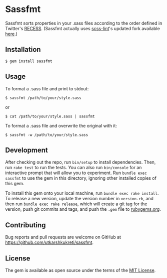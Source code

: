 # Sassfmt

Sassfmt sorts properties in your .sass files according to the order defined in
Twitter's [RECESS]. (Sassfmt actually uses [scss-lint]'s updated fork available
[here][recess.txt].)

[RECESS]: https://github.com/twitter/recess
[scss-lint]: https://github.com/brigade/scss-lint
[recess.txt]: https://github.com/brigade/scss-lint/blob/fe04ca9de2d1cf1b28122fb3add7116bef995edd/data/property-sort-orders/recess.txt

## Installation

    $ gem install sassfmt

## Usage

To format a .sass file and print to stdout:

    $ sassfmt /path/to/your/style.sass

or

    $ cat /path/to/your/style.sass | sassfmt

To format a .sass file and overwrite the original with it:

    $ sassfmt -w /path/to/your/style.sass

## Development

After checking out the repo, run `bin/setup` to install dependencies. Then, run `rake test` to run the tests. You can also run `bin/console` for an interactive prompt that will allow you to experiment. Run `bundle exec sassfmt` to use the gem in this directory, ignoring other installed copies of this gem.

To install this gem onto your local machine, run `bundle exec rake install`. To release a new version, update the version number in `version.rb`, and then run `bundle exec rake release`, which will create a git tag for the version, push git commits and tags, and push the `.gem` file to [rubygems.org](https://rubygems.org).

## Contributing

Bug reports and pull requests are welcome on GitHub at https://github.com/utkarshkukreti/sassfmt.

## License

The gem is available as open source under the terms of the [MIT License](http://opensource.org/licenses/MIT).
